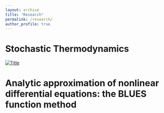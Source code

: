 ```yaml
---
layout: archive
title: "Research"
permalink: /research/
author_profile: true
---
```


Stochastic Thermodynamics
======

[![Title](http://berxjonas.github.io/images/StochTherm.png)](http://berxjonas.github.io/files/pdf/BLUESsirs.pdf)


Analytic approximation of nonlinear differential equations: the BLUES function method
======


